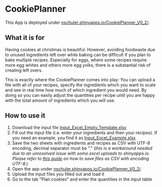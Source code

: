 # CookiePlanner

This App is deployed under [nschuler.shinyapps.io/CookiePlanner_V0_2/](https://nschuler.shinyapps.io/CookiePlanner_V0_2/).

## What it is for
Having cookies at christmas is beautiful. However, avoiding foodwaste due to unused ingredients left over while baking can be difficult if you plan to bake multiple recipes. Especially for eggs, where some recipes require more egg whites and others more egg yolks, there is a substantial risk of creating left overs.

This is exactly where the CookiePlanner comes into play: You can upload a file with all of your recipes, specify the ingredients which you want to scale and see in real time how much of which ingredient you would need. By doing so you can easily adjust the quantities per recipe until you are happy with the total amount of ingredients which you will use.

## How to use it
1. Download the input file [Input_Excel_Empty_Template.xlsx](https://github.com/NicSchuler/CookiePlanner/raw/main/Input_Excel_Empty_Template.xlsx)
2. Fill out the input file (i.e. enter your ingredients and then your recipes). If you need an example, you find it as [Input_Excel_Example.xlsx](https://github.com/NicSchuler/CookiePlanner/raw/main/Input_Excel_Example.xlsx)
3. Save the two sheets with ingredients and recipes as CSV with UTF-8 encoding, decimal separator must be "." (*this is a workaround needed due to an unresolved issue with some excel uploads to shinyapps.io. Please refer to [this guide](https://docs.workstars.com/en/latest/howto/save-csv-utf8.html) on how to save files as CSV with encoding UTF-8.*)
4. Open the app under [nschuler.shinyapps.io/CookiePlanner_V0_2/](https://nschuler.shinyapps.io/CookiePlanner_V0_2/)
5. Upload the input files you filled out and load it
6. Go to the tab "Plan cookies" and enter the quantities in the input table
